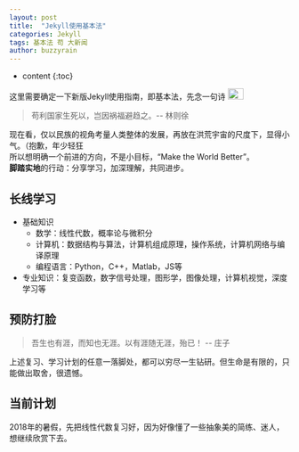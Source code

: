 ```yaml
---
layout: post
title:  "Jekyll使用基本法"
categories: Jekyll
tags: 基本法 苟 大新闻
author: buzzyrain
---
```


* content
{:toc}


这里需要确定一下新版Jekyll使用指南，即基本法，先念一句诗
<img src="https://wx1.sinaimg.cn/mw690/9f1c5669gy1fskejhd19yj209306iglh.jpg"
 height="20" width="28" alt="暴力膜"/>
> 苟利国家生死以，岂因祸福避趋之。-- 林则徐

现在看，仅以民族的视角考量人类整体的发展，再放在洪荒宇宙的尺度下，显得小气。（抱歉，年少轻狂<br>
所以想明确一个前进的方向，不是小目标，“Make the World Better”。<br>
**脚踏实地**的行动：分享学习，加深理解，共同进步。<br>




## 长线学习

- 基础知识
  - 数学：线性代数，概率论与微积分
  - 计算机：数据结构与算法，计算机组成原理，操作系统，计算机网络与编译原理
  - 编程语言：Python，C++，Matlab，JS等
- 专业知识：复变函数，数字信号处理，图形学，图像处理，计算机视觉，深度学习等


## 预防打脸

> 吾生也有涯，而知也无涯。以有涯随无涯，殆已！ -- 庄子

上述复习、学习计划的任意一落脚处，都可以穷尽一生钻研。但生命是有限的，只能做出取舍，很遗憾。

## 当前计划

2018年的暑假，先把线性代数复习好，因为好像懂了一些抽象美的简练、迷人，想继续欣赏下去。
